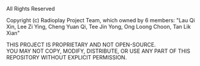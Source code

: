 All Rights Reserved

Copyright (c) Radioplay Project Team, which owned by 6 members: 
"Lau Qi Xin, Lee Zi Ying, Cheng Yuan Qi, Tee Jin Yong, Ong Loong Choon, 
Tan Lik Xian"

THIS PROJECT IS PROPRIETARY AND NOT OPEN-SOURCE.  
YOU MAY NOT COPY, MODIFY, DISTRIBUTE, OR USE ANY PART OF THIS REPOSITORY 
WITHOUT EXPLICIT PERMISSION.

